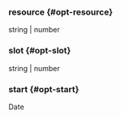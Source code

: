 ### resource {#opt-resource}

string &#124; number


### slot {#opt-slot}

string &#124; number


### start {#opt-start}

Date

